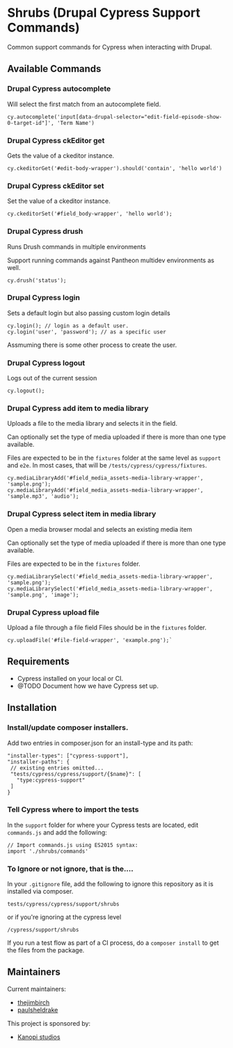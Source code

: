 # Shrubs (Drupal Cypress Support Commands)

Common support commands for Cypress when interacting with Drupal.

## Available Commands

### Drupal Cypress autocomplete
Will select the first match from an autocomplete field.
```
cy.autocomplete('input[data-drupal-selector="edit-field-episode-show-0-target-id"]', 'Term Name')
```

### Drupal Cypress ckEditor get
Gets the value of a ckeditor instance.
```
cy.ckeditorGet('#edit-body-wrapper').should('contain', 'hello world')
```

### Drupal Cypress ckEditor set
Set the value of a ckeditor instance.
```
cy.ckeditorSet('#field_body-wrapper', 'hello world');
```

### Drupal Cypress drush
Runs Drush commands in multiple environments

Support running commands against Pantheon multidev environments as well.
```
cy.drush('status');
```

### Drupal Cypress login
Sets a default login but also passing custom login details

```
cy.login(); // login as a default user.   
cy.login('user', 'password'); // as a specific user
```

Assmuming there is some other process to create the user.

### Drupal Cypress logout
Logs out of the current session
```
cy.logout();
```

### Drupal Cypress add item to media library
Uploads a file to the media library and selects it in the field.

Can optionally set the type of media uploaded if there is more than one type available.

Files are expected to be in the `fixtures` folder at the same level as `support` and
`e2e`.  In most cases, that will be `/tests/cypress/cypress/fixtures`.
```
cy.mediaLibraryAdd('#field_media_assets-media-library-wrapper', 'sample.png');
cy.mediaLibraryAdd('#field_media_assets-media-library-wrapper', 'sample.mp3', 'audio');
```

### Drupal Cypress select item in media library
Open a media browser modal and selects an existing media item

Can optionally set the type of media uploaded if there is more than one type available.

Files are expected to be in the `fixtures` folder.

```
cy.mediaLibrarySelect('#field_media_assets-media-library-wrapper', 'sample.png');
cy.mediaLibrarySelect('#field_media_assets-media-library-wrapper', 'sample.png', 'image');
```


### Drupal Cypress upload file
Upload a file through a file field
Files should be in the `fixtures` folder.
```
cy.uploadFile('#file-field-wrapper', 'example.png');`
```

## Requirements

* Cypress installed on your local or CI.
* @TODO Document how we have Cypress set up.


## Installation

### Install/update composer installers.

Add two entries in composer.json for an install-type and its path:

```
"installer-types": ["cypress-support"],
"installer-paths": {
 // existing entries omitted...
 "tests/cypress/cypress/support/{$name}": [
   "type:cypress-support"
 ]
}
```

### Tell Cypress where to import the tests

In the `support` folder for where your Cypress tests are located, edit `commands.js` and add the
following:

```
// Import commands.js using ES2015 syntax:
import './shrubs/commands'
```

### To Ignore or not ignore, that is the....

In your `.gitignore` file, add the following to ignore this repository as it is
installed via composer.

```
tests/cypress/cypress/support/shrubs
```
or if you're ignoring at the cypress level
```
/cypress/support/shrubs
```

If you run a test flow as part of a CI process, do a `composer install` to get the files from the package.

## Maintainers

Current maintainers:
 * [thejimbirch](https://www.drupal.org/u/thejimbirch)
 * [paulsheldrake](https://www.drupal.org/u/paulsheldrake)

This project is sponsored by:
 * [Kanopi studios](https://www.drupal.org/kanopi-studios)
